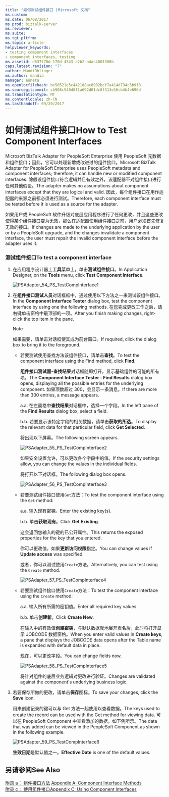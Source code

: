 ```yaml
---
title: "如何测试组件接口 |Microsoft 文档"
ms.custom: 
ms.date: 06/08/2017
ms.prod: biztalk-server
ms.reviewer: 
ms.suite: 
ms.tgt_pltfrm: 
ms.topic: article
helpviewer_keywords:
- testing component interfaces
- component interfaces, testing
ms.assetid: d637f76d-170d-4543-a2b2-a4ac4001386b
caps.latest.revision: "7"
author: MandiOhlinger
ms.author: mandia
manager: anneta
ms.openlocfilehash: be50521e5c4421d8ac8902bcf7a414d734c3b9f8
ms.sourcegitcommit: cb908c540d8f1a692d01dc8f313e16cb4b4e696d
ms.translationtype: MT
ms.contentlocale: zh-CN
ms.lasthandoff: 09/20/2017
---
```

# <a name="how-to-test-component-interfaces"></a><span data-ttu-id="5dfa2-102">如何测试组件接口</span><span class="sxs-lookup"><span data-stu-id="5dfa2-102">How to Test Component Interfaces</span></span>
<span data-ttu-id="5dfa2-103">Microsoft BizTalk Adapter for PeopleSoft Enterprise 使用 PeopleSoft 元数据和组件接口；因此，它可以处理新增或改进过的组件接口。</span><span class="sxs-lookup"><span data-stu-id="5dfa2-103">Microsoft BizTalk Adapter for PeopleSoft Enterprise uses PeopleSoft metadata and component interfaces; therefore, it can handle new or modified component interfaces.</span></span> <span data-ttu-id="5dfa2-104">除假设组件接口符合逻辑并且有效之外，该适配器不对组件接口进行任何其他假设。</span><span class="sxs-lookup"><span data-stu-id="5dfa2-104">The adapter makes no assumptions about component interfaces except that they are logical and valid.</span></span> <span data-ttu-id="5dfa2-105">因此，每个组件接口在用作适配器的来源之前都必须进行测试。</span><span class="sxs-lookup"><span data-stu-id="5dfa2-105">Therefore, each component interface must be tested before it is used as a source for the adapter.</span></span>  
  
 <span data-ttu-id="5dfa2-106">如果用户或 PeopleSoft 软件升级对底层应用程序进行了任何更改，并且这些更改使得某个组件接口变为无效，那么在适配器使用组件接口之前，用户必须首先修复无效的接口。</span><span class="sxs-lookup"><span data-stu-id="5dfa2-106">If changes are made to the underlying application by the user or by a PeopleSoft upgrade, and the changes invalidate a component interface, the user must repair the invalid component interface before the adapter uses it.</span></span>  
  
### <a name="to-test-a-component-interface"></a><span data-ttu-id="5dfa2-107">测试组件接口</span><span class="sxs-lookup"><span data-stu-id="5dfa2-107">To test a component interface</span></span>  
  
1.  <span data-ttu-id="5dfa2-108">在应用程序设计器上**工具**菜单上，单击**测试组件接口**。</span><span class="sxs-lookup"><span data-stu-id="5dfa2-108">In Application Designer, on the **Tools** menu, click **Test Component Interface**.</span></span>  
  
     ![](../core/media/psadapter-54-ps-testcompinterface1.gif "PSAdapter_54_PS_TestCompInterface1")  
  
2.  <span data-ttu-id="5dfa2-109">在**组件接口测试人员**对话框框中，通过使用以下方法之一来测试该组件接口。</span><span class="sxs-lookup"><span data-stu-id="5dfa2-109">In the **Component Interface Tester** dialog box, test the component interface by using one the following methods.</span></span> <span data-ttu-id="5dfa2-110">在您完成更改工作之后，请右键单击窗格中最顶部的一项。</span><span class="sxs-lookup"><span data-stu-id="5dfa2-110">After you finish making changes, right-click the top item in the pane.</span></span>  
  
    > [!NOTE]
    >  <span data-ttu-id="5dfa2-111">如果需要，请单击对话框使其成为前台窗口。</span><span class="sxs-lookup"><span data-stu-id="5dfa2-111">If required, click the dialog box to bring it to the foreground.</span></span>  
  
    -   <span data-ttu-id="5dfa2-112">若要测试使用查找方法该组件接口，请单击**查找**。</span><span class="sxs-lookup"><span data-stu-id="5dfa2-112">To test the component interface using the Find method, click **Find**.</span></span>  
  
         <span data-ttu-id="5dfa2-113">**组件接口测试器-查找结果**对话框随即打开，显示基础组件的可能的所有项。</span><span class="sxs-lookup"><span data-stu-id="5dfa2-113">The **Component Interface Tester - Find Results** dialog box opens, displaying all the possible entries for the underlying component.</span></span> <span data-ttu-id="5dfa2-114">如果项数超过 300，会显示一条消息。</span><span class="sxs-lookup"><span data-stu-id="5dfa2-114">If there are more than 300 entries, a message appears.</span></span>  
  
         <span data-ttu-id="5dfa2-115">a.</span><span class="sxs-lookup"><span data-stu-id="5dfa2-115">a.</span></span> <span data-ttu-id="5dfa2-116">在左窗格中**查找结果**对话框中，选择一个字段。</span><span class="sxs-lookup"><span data-stu-id="5dfa2-116">In the left pane of the **Find Results** dialog box, select a field.</span></span>  
  
         <span data-ttu-id="5dfa2-117">b.</span><span class="sxs-lookup"><span data-stu-id="5dfa2-117">b.</span></span> <span data-ttu-id="5dfa2-118">若要显示该特定字段的相关数据，请单击**获取的所选**。</span><span class="sxs-lookup"><span data-stu-id="5dfa2-118">To display the relevant data for that particular field, click **Get Selected**.</span></span>  
  
         <span data-ttu-id="5dfa2-119">将出现以下屏幕。</span><span class="sxs-lookup"><span data-stu-id="5dfa2-119">The following screen appears.</span></span>  
  
         ![](../core/media/psadapter-55-ps-testcompinterface2.gif "PSAdapter_55_PS_TestCompInterface2")  
  
         <span data-ttu-id="5dfa2-120">如果安全设置允许，可以更改各个字段中的值。</span><span class="sxs-lookup"><span data-stu-id="5dfa2-120">If the security settings allow, you can change the values in the individual fields.</span></span>  
  
         <span data-ttu-id="5dfa2-121">将打开以下对话框。</span><span class="sxs-lookup"><span data-stu-id="5dfa2-121">The following dialog box opens.</span></span>  
  
         ![](../core/media/psadapter-56-ps-testcompinterface3.gif "PSAdapter_56_PS_TestCompInterface3")  
  
    -   <span data-ttu-id="5dfa2-122">若要测试组件接口使用`Get`方法：</span><span class="sxs-lookup"><span data-stu-id="5dfa2-122">To test the component interface using the `Get` method:</span></span>  
  
         <span data-ttu-id="5dfa2-123">a.</span><span class="sxs-lookup"><span data-stu-id="5dfa2-123">a.</span></span> <span data-ttu-id="5dfa2-124">输入现有密钥。</span><span class="sxs-lookup"><span data-stu-id="5dfa2-124">Enter the existing key(s).</span></span>  
  
         <span data-ttu-id="5dfa2-125">b.</span><span class="sxs-lookup"><span data-stu-id="5dfa2-125">b.</span></span> <span data-ttu-id="5dfa2-126">单击**获取现有**。</span><span class="sxs-lookup"><span data-stu-id="5dfa2-126">Click **Get Existing**.</span></span>  
  
         <span data-ttu-id="5dfa2-127">这会返回您输入的键的已公开属性。</span><span class="sxs-lookup"><span data-stu-id="5dfa2-127">This returns the exposed properties for the key that you entered.</span></span>  
  
         <span data-ttu-id="5dfa2-128">你可以更改值，如果**更新访问权限**指定。</span><span class="sxs-lookup"><span data-stu-id="5dfa2-128">You can change values if **Update access** was specified.</span></span>  
  
         <span data-ttu-id="5dfa2-129">或者，你可以测试使用`Create`方法。</span><span class="sxs-lookup"><span data-stu-id="5dfa2-129">Alternatively, you can test using the `Create` method.</span></span>  
  
         ![](../core/media/psadapter-57-ps-testcompinterface4.gif "PSAdapter_57_PS_TestCompInterface4")  
  
    -   <span data-ttu-id="5dfa2-130">若要测试组件接口使用`Create`方法：</span><span class="sxs-lookup"><span data-stu-id="5dfa2-130">To test the component interface using the `Create` method:</span></span>  
  
         <span data-ttu-id="5dfa2-131">a.</span><span class="sxs-lookup"><span data-stu-id="5dfa2-131">a.</span></span> <span data-ttu-id="5dfa2-132">输入所有所需的密钥值。</span><span class="sxs-lookup"><span data-stu-id="5dfa2-132">Enter all required key values.</span></span>  
  
         <span data-ttu-id="5dfa2-133">b.</span><span class="sxs-lookup"><span data-stu-id="5dfa2-133">b.</span></span> <span data-ttu-id="5dfa2-134">单击**创建新**。</span><span class="sxs-lookup"><span data-stu-id="5dfa2-134">Click **Create New**.</span></span>  
  
         <span data-ttu-id="5dfa2-135">在输入中的有效值**创建密钥**，与默认数据就地展开表名后，此时将打开显示 JOBCODE 数据窗格。</span><span class="sxs-lookup"><span data-stu-id="5dfa2-135">When you enter valid values in **Create keys**, a pane that displays the JOBCODE data opens after the Table name is expanded with default data in place.</span></span>  
  
         <span data-ttu-id="5dfa2-136">现在，可以更改字段。</span><span class="sxs-lookup"><span data-stu-id="5dfa2-136">You can change fields now.</span></span>  
  
         ![](../core/media/psadapter-58-ps-testcompinterface5.gif "PSAdapter_58_PS_TestCompInterface5")  
  
         <span data-ttu-id="5dfa2-137">将针对组件的底层业务逻辑对更改进行验证。</span><span class="sxs-lookup"><span data-stu-id="5dfa2-137">Changes are validated against the component's underlying business logic.</span></span>  
  
3.  <span data-ttu-id="5dfa2-138">若要保存所做的更改，请单击**保存**图标。</span><span class="sxs-lookup"><span data-stu-id="5dfa2-138">To save your changes, click the **Save** icon.</span></span>  
  
     <span data-ttu-id="5dfa2-139">用来创建记录的键可以与 Get 方法一起使用以查看数据。</span><span class="sxs-lookup"><span data-stu-id="5dfa2-139">The keys used to create the record can be used with the Get method for viewing data.</span></span> <span data-ttu-id="5dfa2-140">可以在 PeopleSoft Component 中查看添加的数据，如下例所示。</span><span class="sxs-lookup"><span data-stu-id="5dfa2-140">The data that was added can be viewed in the PeopleSoft Component as shown in the following example.</span></span>  
  
     ![](../core/media/psadapter-59-ps-testcompinterface6.gif "PSAdapter_59_PS_TestCompInterface6")  
  
     <span data-ttu-id="5dfa2-141">**生效日期**是默认值之一。</span><span class="sxs-lookup"><span data-stu-id="5dfa2-141">**Effective Date** is one of the default values.</span></span>  
  
## <a name="see-also"></a><span data-ttu-id="5dfa2-142">另请参阅</span><span class="sxs-lookup"><span data-stu-id="5dfa2-142">See Also</span></span>  
 <span data-ttu-id="5dfa2-143">[附录 a： 组件接口方法](../core/appendix-a-component-interface-methods.md) </span><span class="sxs-lookup"><span data-stu-id="5dfa2-143">[Appendix A: Component Interface Methods](../core/appendix-a-component-interface-methods.md) </span></span>  
 [<span data-ttu-id="5dfa2-144">附录 c： 使用组件接口</span><span class="sxs-lookup"><span data-stu-id="5dfa2-144">Appendix C: Using Component Interfaces</span></span>](../core/appendix-c-using-component-interfaces.md)